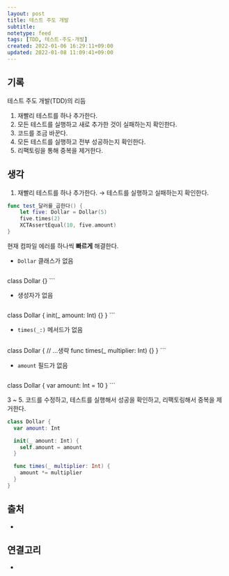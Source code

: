 ```yaml
---
layout: post
title: 테스트 주도 개발
subtitle: 
notetype: feed
tags: [TDD, 테스트-주도-개발]
created: 2022-01-06 16:29:11+09:00
updated: 2022-01-08 11:09:41+09:00
---
```


## 기록

테스트 주도 개발(TDD)의 리듬
1. 재빨리 테스트를 하나 추가한다.
2. 모든 테스트를 실행하고 새로 추가한 것이 실패하는지 확인한다.
3. 코드를 조금 바꾼다.
4. 모든 테스트를 실행하고 전부 성공하는지 확인한다.
5. 리팩토링을 통해 중복을 제거한다.

## 생각

1. 재빨리 테스트를 하나 추가한다. → 테스트를 실행하고 실패하는지 확인한다.
```swift
func test_달러를_곱한다() {
	let five: Dollar = Dollar(5)
	five.times(2)
	XCTAssertEqual(10, five.amount)
}
```

현재 컴파일 에러를 하나씩 **빠르게** 해결한다.
- `Dollar` 클래스가 없음
	```swift
class Dollar {}
	```
- 생성자가 없음
	```swift
class Dollar {
	init(_ amount: Int) {}
}
	```
- `times(_:)` 메서드가 없음
	```swift
class Dollar {
	// ...생략
	func times(_ multiplier: Int) {}
}
	```
- `amount` 필드가 없음
	```swift
class Dollar {
	var amount: Int = 10
}
	```


3 ~ 5. 코드를 수정하고, 테스트를 실행해서 성공을 확인하고, 리팩토링해서 중복을 제거한다.
```swift
class Dollar {
  var amount: Int

  init(_ amount: Int) {
	self.amount = amount
  }

  func times(_ multiplier: Int) {
	amount *= multiplier
  }
}
```

## 출처
- 

## 연결고리
-